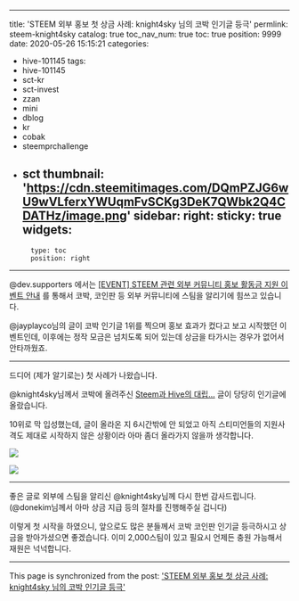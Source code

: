 
---
title: 'STEEM 외부 홍보 첫 상금 사례: knight4sky 님의 코박 인기글 등극'
permlink: steem-knight4sky
catalog: true
toc_nav_num: true
toc: true
position: 9999
date: 2020-05-26 15:15:21
categories:
- hive-101145
tags:
- hive-101145
- sct-kr
- sct-invest
- zzan
- mini
- dblog
- kr
- cobak
- steemprchallenge
- sct
thumbnail: 'https://cdn.steemitimages.com/DQmPZJG6wU9wVLferxYWUqmFvSCKg3DeK7QWbk2Q4CDATHz/image.png'
sidebar:
    right:
        sticky: true
widgets:
    -
        type: toc
        position: right
---


@dev.supporters 에서는 [[EVENT] STEEM 관련 외부 커뮤니티 홍보 활동금 지원 이벤트 안내](https://steemit.com/steemprchallenge/@dev.supporters/event-steem) 를 통해서 코박, 코인판 등 외부 커뮤니티에 스팀을 알리기에 힘쓰고 있습니다.

@jayplayco님의 글이 코박 인기글 1위를 찍으며 홍보 효과가 컸다고 보고 시작했던 이벤트인데, 이후에는 정작 모금은 넘치도록 되어 있는데 상금을 타가시는 경우가 없어서 안타까웠죠.

---

드디어 (제가 알기로는) 첫 사례가 나왔습니다.

@knight4sky님께서 코박에 올려주신 [Steem과 Hive의 대립...](https://cobak.co.kr/community/1/post/344721) 글이 당당히 인기글에 올랐습니다. 

10위로 막 입성했는데, 글이 올라온 지 6시간밖에 안 되었고 아직 스티미언들의 지원사격도 제대로 시작하지 않은 상황이라 아마 좀더 올라가지 않을까 생각합니다.

![](https://cdn.steemitimages.com/DQmPZJG6wU9wVLferxYWUqmFvSCKg3DeK7QWbk2Q4CDATHz/image.png)
<br>

![](https://cdn.steemitimages.com/DQmeWgQR4WMHo5S8VURrxnxzNSpSxunbUaP46wgYqR1AXQQ/image.png)
<br>

---

좋은 글로 외부에 스팀을 알리신 @knight4sky님께 다시 한번 감사드립니다. (@donekim님께서 아마 상금 지급 등의 절차를 진행해주실 겁니다)

이렇게 첫 시작을 하였으니, 앞으로도 많은 분들께서 코박 코인판 인기글 등극하시고 상금을 받아가셨으면 좋겠습니다. 이미 2,000스팀이 있고 필요시 언제든 충원 가능해서 재원은 넉넉합니다.

- - -

This page is synchronized from the post: ['STEEM 외부 홍보 첫 상금 사례: knight4sky 님의 코박 인기글 등극'](https://steemit.com/@glory7/steem-knight4sky)
